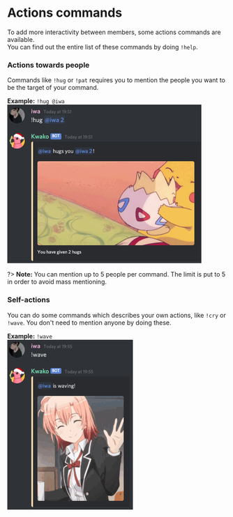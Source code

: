 # Actions commands

To add more interactivity between members, some actions commands are available. <br/>
You can find out the entire list of these commands by doing `!help`.

### Actions towards people

Commands like `!hug` or `!pat` requires you to mention the people you want to be the target of your command.

__Example:__ `!hug @iwa`<br/>
![hug](../../_media/docs/actions-hug.png)

?> **Note:** You can mention up to 5 people per command. The limit is put to 5 in order to avoid mass mentioning.

### Self-actions

You can do some commands which describes your own actions, like `!cry` or `!wave`. You don't need to mention anyone by doing these.

__Example:__ `!wave`<br/>
![hug](../../_media/docs/actions-wave.png)